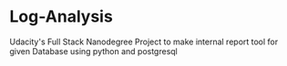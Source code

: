 # Log-Analysis
Udacity's Full Stack Nanodegree Project to make internal report tool for given Database using python and  postgresql
